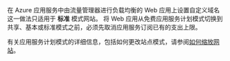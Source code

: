 在 Azure 应用服务中由流量管理器进行负载均衡的 Web 应用上设置自定义域名这一做法只适用于 **标准** 模式网站。 将 Web 应用从免费应用服务计划模式切换到共享、基本或标准模式之前，必须先取消应用服务订阅已有的支出上限。 

有关应用服务计划模式的详细信息，包括如何更改站点模式，请参阅[如何缩放网站](../articles/app-service-web/web-sites-scale.md)。